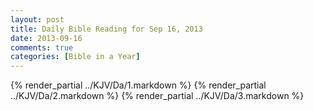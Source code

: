 ```yaml
---
layout: post
title: Daily Bible Reading for Sep 16, 2013
date: 2013-09-16
comments: true
categories: [Bible in a Year]
---
```

{% render_partial ../KJV/Da/1.markdown %}
{% render_partial ../KJV/Da/2.markdown %}
{% render_partial ../KJV/Da/3.markdown %}
